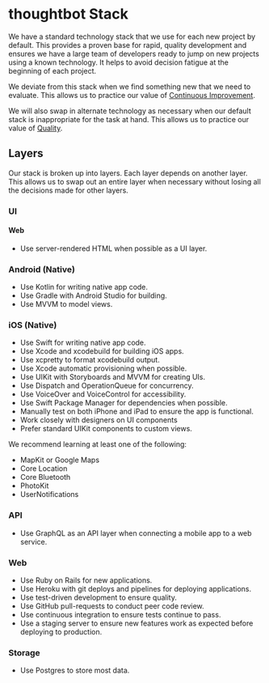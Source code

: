 # thoughtbot Stack

We have a standard technology stack that we use for each new project by default.
This provides a proven base for rapid, quality development and ensures we have a
large team of developers ready to jump on new projects using a known technology.
It helps to avoid decision fatigue at the beginning of each project.

We deviate from this stack when we find something new that we need to evaluate.
This allows us to practice our value of [Continuous Improvement].

We will also swap in alternate technology as necessary when our default stack is
inappropriate for the task at hand. This allows us to practice our value of
[Quality].

[Continuous Improvement]: https://thoughtbot.com/purpose#continuous-improvement
[Quality]: https://thoughtbot.com/purpose#quality

## Layers

Our stack is broken up into layers. Each layer depends on another layer. This
allows us to swap out an entire layer when necessary without losing all the
decisions made for other layers.

### UI

#### Web

* Use server-rendered HTML when possible as a UI layer.

### Android (Native)

* Use Kotlin for writing native app code.
* Use Gradle with Android Studio for building.
* Use MVVM to model views.

### iOS (Native)

* Use Swift for writing native app code.
* Use Xcode and xcodebuild for building iOS apps.
* Use xcpretty to format xcodebuild output.
* Use Xcode automatic provisioning when possible.
* Use UIKit with Storyboards and MVVM for creating UIs.
* Use Dispatch and OperationQueue for concurrency.
* Use VoiceOver and VoiceControl for accessibility.
* Use Swift Package Manager for dependencies when possible.
* Manually test on both iPhone and iPad to ensure the app is functional.
* Work closely with designers on UI components
* Prefer standard UIKit components to custom views.

We recommend learning at least one of the following:

* MapKit or Google Maps
* Core Location
* Core Bluetooth
* PhotoKit
* UserNotifications

### API

* Use GraphQL as an API layer when connecting a mobile app to a web service.

### Web

* Use Ruby on Rails for new applications.
* Use Heroku with git deploys and pipelines for deploying applications.
* Use test-driven development to ensure quality.
* Use GitHub pull-requests to conduct peer code review.
* Use continuous integration to ensure tests continue to pass.
* Use a staging server to ensure new features work as expected before deploying
  to production.

### Storage

* Use Postgres to store most data.

